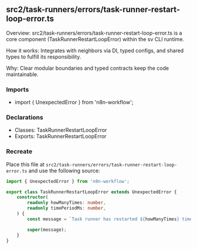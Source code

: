 ## src2/task-runners/errors/task-runner-restart-loop-error.ts

Overview: src2/task-runners/errors/task-runner-restart-loop-error.ts is a core component (TaskRunnerRestartLoopError) within the sv CLI runtime.

How it works: Integrates with neighbors via DI, typed configs, and shared types to fulfill its responsibility.

Why: Clear modular boundaries and typed contracts keep the code maintainable.

### Imports

- import { UnexpectedError } from 'n8n-workflow';

### Declarations

- Classes: TaskRunnerRestartLoopError
- Exports: TaskRunnerRestartLoopError

### Recreate

Place this file at `src2/task-runners/errors/task-runner-restart-loop-error.ts` and use the following source:

```ts
import { UnexpectedError } from 'n8n-workflow';

export class TaskRunnerRestartLoopError extends UnexpectedError {
	constructor(
		readonly howManyTimes: number,
		readonly timePeriodMs: number,
	) {
		const message = `Task runner has restarted ${howManyTimes} times within ${timePeriodMs / 1000} seconds. This is an abnormally high restart rate that suggests a bug or other issue is preventing your runner process from starting up. If this issues persists, please file a report at: https://github.com/n8n-io/n8n/issues`;

		super(message);
	}
}

```
